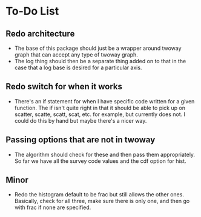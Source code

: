 # To-Do List

## Redo architecture
-   The base of this package should just be a wrapper around twoway graph that can accept any type of twoway graph.
-   The log thing should then be a separate thing added on to that in the case that a log base is desired for a particular axis.

## Redo switch for when it works
-   There's an if statement for when I have specific code written for a given function. The if isn't quite right in that it should be able to pick up on scatter, scatte, scatt, scat, etc. for example, but currently does not. I could do this by hand but maybe there's a nicer way.

## Passing options that are not in twoway
-   The algorithm should check for these and then pass them appropriately. So far we have all the survey code values and the cdf option for hist.

## Minor
-   Redo the histogram default to be frac but still allows the other ones. Basically, check for all three, make sure there is only one, and then go with frac if none are specified.

